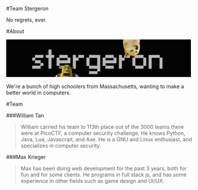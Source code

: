 #Team Stergeron

No regrets, ever.

#About

![Alt text](image.png)

We're a bunch of high schoolers from Massachusetts, wanting to make a better world in computers.

#Team

###William Tan
 > William carried his team to 113th place out of the 3000 teams there were at PicoCTF, a computer security challenge. He knows Python, Java, Lua, Javascript, and Axe. He is a GNU and Linux enthusiast, and specializes in computer security.

###Max Krieger

> Max has been doing web development for the past 3 years, both for fun and for some clients. He programs in full stack js, and has some experience in other fields such as game design and UI/UX.
